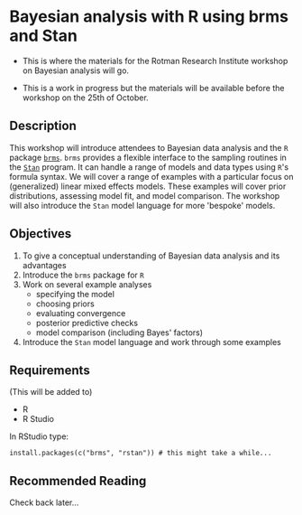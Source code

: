 
# Bayesian analysis with R using brms and Stan

- This is where the materials for the Rotman Research Institute workshop on Bayesian analysis will go.

- This is a work in progress but the materials will be available before the workshop on the 25th of October.

## Description

This workshop will introduce attendees to Bayesian data analysis and the `R` package [`brms`](https://cran.r-project.org/web/packages/brms/index.html). `brms` provides a flexible interface to the sampling routines in the [`Stan`](https://mc-stan.org/) program. It can handle a range of models and data types using `R`'s formula syntax. We will cover a range of examples with a particular focus on (generalized) linear mixed effects models. These examples will cover prior distributions, assessing model fit, and model comparison. The workshop will also introduce the `Stan` model language for more 'bespoke' models.

## Objectives

1. To give a conceptual understanding of Bayesian data analysis and its advantages
2. Introduce the `brms` package for `R`
3. Work on several example analyses
    - specifying the model
    - choosing priors
    - evaluating convergence
    - posterior predictive checks
    - model comparison (including Bayes' factors)
4. Introduce the `Stan` model language and work through some examples

## Requirements

(This will be added to)

- R
- R Studio

In RStudio type:

```
install.packages(c("brms", "rstan")) # this might take a while...
```

## Recommended Reading

Check back later...

